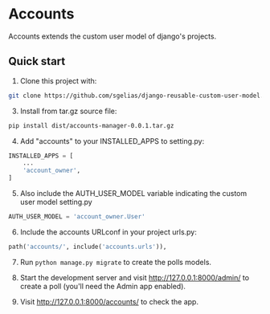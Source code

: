 # Accounts

Accounts extends the custom user model of django's projects.

## Quick start

1. Clone this project with:

```bash
git clone https://github.com/sgelias/django-reusable-custom-user-model.git
```

3. Install from tar.gz source file:

```bash
pip install dist/accounts-manager-0.0.1.tar.gz
```

4. Add "accounts" to your INSTALLED_APPS to setting.py:

```python
INSTALLED_APPS = [
    ...
    'account_owner',
]
```

5. Also include the AUTH_USER_MODEL variable indicating the custom user model setting.py

```python
AUTH_USER_MODEL = 'account_owner.User'
```

6. Include the accounts URLconf in your project urls.py:

```python
path('accounts/', include('accounts.urls')),
```

7. Run ``python manage.py migrate`` to create the polls models.

8. Start the development server and visit http://127.0.0.1:8000/admin/
   to create a poll (you'll need the Admin app enabled).

9. Visit http://127.0.0.1:8000/accounts/ to check the app.
